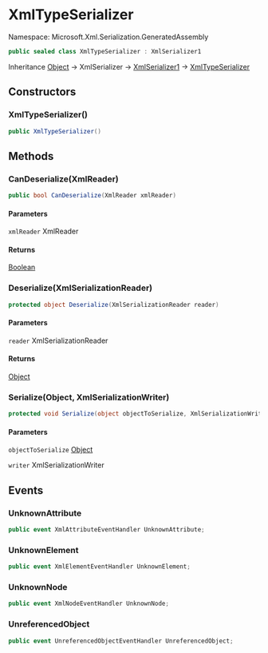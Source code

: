 # XmlTypeSerializer

Namespace: Microsoft.Xml.Serialization.GeneratedAssembly

```csharp
public sealed class XmlTypeSerializer : XmlSerializer1
```

Inheritance [Object](https://docs.microsoft.com/en-us/dotnet/api/system.object) → XmlSerializer → [XmlSerializer1](./microsoft.xml.serialization.generatedassembly.xmlserializer1.md) → [XmlTypeSerializer](./microsoft.xml.serialization.generatedassembly.xmltypeserializer.md)

## Constructors

### <a id="constructors-.ctor"/>**XmlTypeSerializer()**

```csharp
public XmlTypeSerializer()
```

## Methods

### <a id="methods-candeserialize"/>**CanDeserialize(XmlReader)**

```csharp
public bool CanDeserialize(XmlReader xmlReader)
```

#### Parameters

`xmlReader` XmlReader<br>

#### Returns

[Boolean](https://docs.microsoft.com/en-us/dotnet/api/system.boolean)

### <a id="methods-deserialize"/>**Deserialize(XmlSerializationReader)**

```csharp
protected object Deserialize(XmlSerializationReader reader)
```

#### Parameters

`reader` XmlSerializationReader<br>

#### Returns

[Object](https://docs.microsoft.com/en-us/dotnet/api/system.object)

### <a id="methods-serialize"/>**Serialize(Object, XmlSerializationWriter)**

```csharp
protected void Serialize(object objectToSerialize, XmlSerializationWriter writer)
```

#### Parameters

`objectToSerialize` [Object](https://docs.microsoft.com/en-us/dotnet/api/system.object)<br>

`writer` XmlSerializationWriter<br>

## Events

### <a id="events-unknownattribute"/>**UnknownAttribute**

```csharp
public event XmlAttributeEventHandler UnknownAttribute;
```

### <a id="events-unknownelement"/>**UnknownElement**

```csharp
public event XmlElementEventHandler UnknownElement;
```

### <a id="events-unknownnode"/>**UnknownNode**

```csharp
public event XmlNodeEventHandler UnknownNode;
```

### <a id="events-unreferencedobject"/>**UnreferencedObject**

```csharp
public event UnreferencedObjectEventHandler UnreferencedObject;
```

